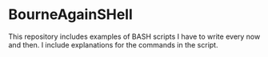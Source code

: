 # BourneAgainSHell

This repository includes examples of BASH scripts I have to write every now and then. I include explanations for the commands in the script.
